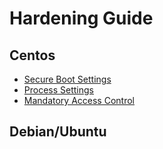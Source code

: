 # Hardening Guide


## Centos

- [Secure Boot Settings](/secure-boot-settings.md)
- [Process Settings](process-settings.md)
- [Mandatory Access Control](mandatory-access-control.md)



## Debian/Ubuntu






